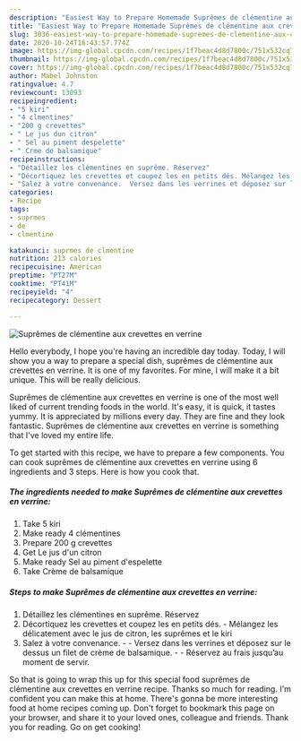 ```yaml
---
description: "Easiest Way to Prepare Homemade Suprêmes de clémentine aux crevettes en verrine"
title: "Easiest Way to Prepare Homemade Suprêmes de clémentine aux crevettes en verrine"
slug: 3036-easiest-way-to-prepare-homemade-supremes-de-clementine-aux-crevettes-en-verrine
date: 2020-10-24T16:43:57.774Z
image: https://img-global.cpcdn.com/recipes/1f7beac4d8d7800c/751x532cq70/supremes-de-clementine-aux-crevettes-en-verrine-photo-principale-de-la-recette.jpg
thumbnail: https://img-global.cpcdn.com/recipes/1f7beac4d8d7800c/751x532cq70/supremes-de-clementine-aux-crevettes-en-verrine-photo-principale-de-la-recette.jpg
cover: https://img-global.cpcdn.com/recipes/1f7beac4d8d7800c/751x532cq70/supremes-de-clementine-aux-crevettes-en-verrine-photo-principale-de-la-recette.jpg
author: Mabel Johnston
ratingvalue: 4.7
reviewcount: 13093
recipeingredient:
- "5 kiri"
- "4 clmentines"
- "200 g crevettes"
- " Le jus dun citron"
- " Sel au piment despelette"
- " Crme de balsamique"
recipeinstructions:
- "Détaillez les clémentines en suprême. Réservez"
- "Décortiquez les crevettes et coupez les en petits dés. Mélangez les délicatement avec le jus de citron, les suprêmes et le kiri"
- "Salez à votre convenance.  Versez dans les verrines et déposez sur le dessus un filet de crème de balsamique.   Réservez au frais jusqu’au moment de servir."
categories:
- Recipe
tags:
- suprmes
- de
- clmentine

katakunci: suprmes de clmentine 
nutrition: 213 calories
recipecuisine: American
preptime: "PT27M"
cooktime: "PT41M"
recipeyield: "4"
recipecategory: Dessert

---
```



![Suprêmes de clémentine aux crevettes en verrine](https://img-global.cpcdn.com/recipes/1f7beac4d8d7800c/751x532cq70/supremes-de-clementine-aux-crevettes-en-verrine-photo-principale-de-la-recette.jpg)

Hello everybody, I hope you're having an incredible day today. Today, I will show you a way to prepare a special dish, suprêmes de clémentine aux crevettes en verrine. It is one of my favorites. For mine, I will make it a bit unique. This will be really delicious.



Suprêmes de clémentine aux crevettes en verrine is one of the most well liked of current trending foods in the world. It's easy, it is quick, it tastes yummy. It is appreciated by millions every day. They are fine and they look fantastic. Suprêmes de clémentine aux crevettes en verrine is something that I've loved my entire life.


To get started with this recipe, we have to prepare a few components. You can cook suprêmes de clémentine aux crevettes en verrine using 6 ingredients and 3 steps. Here is how you cook that.

<!--inarticleads1-->

##### The ingredients needed to make Suprêmes de clémentine aux crevettes en verrine:

1. Take 5 kiri
1. Make ready 4 clémentines
1. Prepare 200 g crevettes
1. Get  Le jus d&#39;un citron
1. Make ready  Sel au piment d&#39;espelette
1. Take  Crème de balsamique




<!--inarticleads2-->

##### Steps to make Suprêmes de clémentine aux crevettes en verrine:

1. Détaillez les clémentines en suprême. Réservez
1. Décortiquez les crevettes et coupez les en petits dés. - Mélangez les délicatement avec le jus de citron, les suprêmes et le kiri
1. Salez à votre convenance. -  - Versez dans les verrines et déposez sur le dessus un filet de crème de balsamique.  -  - Réservez au frais jusqu’au moment de servir.




So that is going to wrap this up for this special food suprêmes de clémentine aux crevettes en verrine recipe. Thanks so much for reading. I'm confident you can make this at home. There's gonna be more interesting food at home recipes coming up. Don't forget to bookmark this page on your browser, and share it to your loved ones, colleague and friends. Thank you for reading. Go on get cooking!
